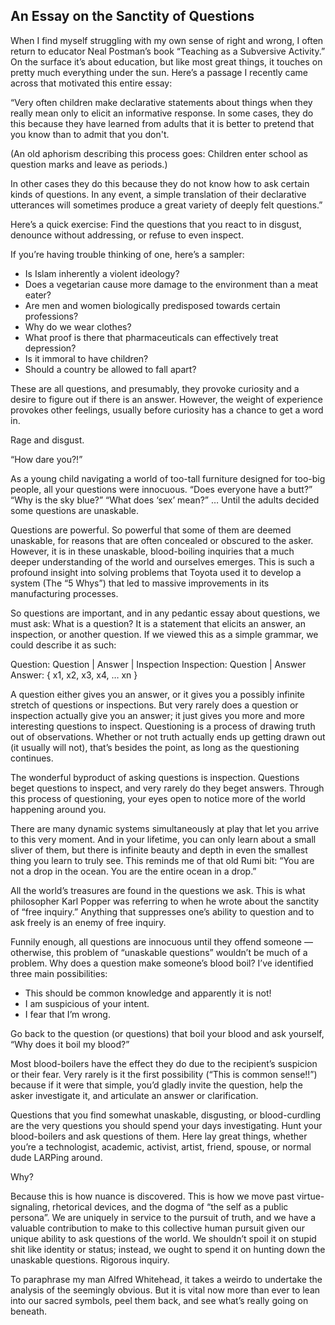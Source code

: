 ## An Essay on the Sanctity of Questions

When I find myself struggling with my own sense of right and wrong, I often return to educator Neal Postman’s book “Teaching as a Subversive Activity.” On the surface it’s about education, but like most great things, it touches on pretty much everything under the sun. Here’s a passage I recently came across that motivated this entire essay:

“Very often children make declarative statements about things when they really mean only to elicit an informative response. In some cases, they do this because they have learned from adults that it is better to pretend that you know than to admit that you don't. 

(An old aphorism describing this process goes: Children enter school as question marks and leave as periods.) 

In other cases they do this because they do not know how to ask certain kinds of questions. In any event, a simple translation of their declarative utterances will sometimes produce a great variety of deeply felt questions.”

Here’s a quick exercise: Find the questions that you react to in disgust, denounce without addressing, or refuse to even inspect.

If you’re having trouble thinking of one, here’s a sampler:

- Is Islam inherently a violent ideology?
- Does a vegetarian cause more damage to the environment than a meat eater?
- Are men and women biologically predisposed towards certain professions?
- Why do we wear clothes?
- What proof is there that pharmaceuticals can effectively treat depression?
- Is it immoral to have children?
- Should a country be allowed to fall apart?

These are all questions, and presumably, they provoke curiosity and a desire to figure out if there is an answer. However, the weight of experience provokes other feelings, usually before curiosity has a chance to get a word in. 

Rage and disgust. 

“How dare you?!”

As a young child navigating a world of too-tall furniture designed for too-big people, all your questions were innocuous. “Does everyone have a butt?” “Why is the sky blue?” “What does ‘sex’ mean?” … Until the adults decided some questions are unaskable.

Questions are powerful. So powerful that some of them are deemed unaskable, for reasons that are often concealed or obscured to the asker. However, it is in these unaskable, blood-boiling inquiries that a much deeper understanding of the world and ourselves emerges. This is such a profound insight into solving problems that Toyota used it to develop a system (The “5 Whys”) that led to massive improvements in its manufacturing processes.

So questions are important, and in any pedantic essay about questions, we must ask: What is a question? It is a statement that elicits an answer, an inspection, or another question. If we viewed this as a simple grammar, we could describe it as such:

Question: Question | Answer | Inspection
Inspection: Question | Answer
Answer: { x1, x2, x3, x4, … xn }

A question either gives you an answer, or it gives you a possibly infinite stretch of questions or inspections. But very rarely does a question or inspection actually give you an answer; it just gives you more and more interesting questions to inspect. Questioning is a process of drawing truth out of observations. Whether or not truth actually ends up getting drawn out (it usually will not), that’s besides the point, as long as the questioning continues.

The wonderful byproduct of asking questions is inspection. Questions beget questions to inspect, and very rarely do they beget answers. Through this process of questioning, your eyes open to notice more of the world happening around you. 

There are many dynamic systems simultaneously at play that let you arrive to this very moment. And in your lifetime, you can only learn about a small sliver of them, but there is infinite beauty and depth in even the smallest thing you learn to truly see. This reminds me of that old Rumi bit: “You are not a drop in the ocean. You are the entire ocean in a drop.”

All the world’s treasures are found in the questions we ask. This is what philosopher Karl Popper was referring to when he wrote about the sanctity of “free inquiry.” Anything that suppresses one’s ability to question and to ask freely is an enemy of free inquiry.

Funnily enough, all questions are innocuous until they offend someone — otherwise, this problem of “unaskable questions” wouldn’t be much of a problem. Why does a question make someone’s blood boil? I’ve identified three main possibilities:

* This should be common knowledge and apparently it is not!
* I am suspicious of your intent.
* I fear that I’m wrong.

Go back to the question (or questions) that boil your blood and ask yourself, “Why does it boil my blood?”

Most blood-boilers have the effect they do due to the recipient’s suspicion or their fear. Very rarely is it the first possibility (“This is common sense!!”) because if it were that simple, you’d gladly invite the question, help the asker investigate it, and articulate an answer or clarification.

Questions that you find somewhat unaskable, disgusting, or blood-curdling are the very questions you should spend your days investigating. Hunt your blood-boilers and ask questions of them. Here lay great things, whether you’re a technologist, academic, activist, artist, friend, spouse, or normal dude LARPing around.

Why?

Because this is how nuance is discovered. This is how we move past virtue-signaling, rhetorical devices, and the dogma of “the self as a public persona”. We are uniquely in service to the pursuit of truth, and we have a valuable contribution to make to this collective human pursuit given our unique ability to ask questions of the world. We shouldn’t spoil it on stupid shit like identity or status; instead, we ought to spend it on hunting down the unaskable questions. Rigorous inquiry.

To paraphrase my man Alfred Whitehead, it takes a weirdo to undertake the analysis of the seemingly obvious. But it is vital now more than ever to lean into our sacred symbols, peel them back, and see what’s really going on beneath.


